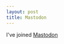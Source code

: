 ```yaml
---
layout: post
title: Mastodon
---
```


I've joined <a rel="me" href="https://fosstodon.org/@jneilliii">Mastodon</a>
